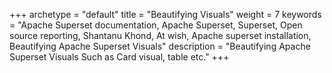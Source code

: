 +++ 
archetype = "default" 
title = "Beautifying Visuals" 
weight = 7
keywords     = "Apache Superset documentation, Apache Superset, Superset, Open source reporting, Shantanu Khond, At wish, Apache superset installation, Beautifying Apache Superset Visuals"
description = "Beautifying Apache Superset Visuals Such as Card visual, table etc."
+++
